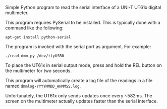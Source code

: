 Simple Python program to read the serial interface of a UNI-T UT61x
digital multimeter.

This program requires PySerial to be installed. This is typically done
with a command like the following:
```
apt-get install python-serial
```

The program is invoked with the serial port as argument. For example:
```
./read_dmm.py /dev/ttyUSB0
```

To place the UT61x in serial output mode, press and hold the REL
button on the multimeter for two seconds.

This program will automatically create a log file of the readings in a
file named `dmmlog-YYYYMMDD_HHMMSS.log`.

Unfortunately, the UT61x only sends updates once every ~582ms. The
screen on the multimeter actually updates faster than the serial
interface.
